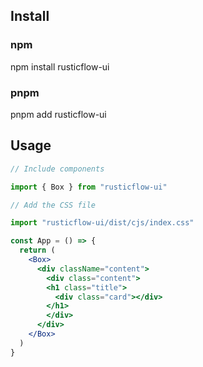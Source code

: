 ## Install

### npm

npm install rusticflow-ui

### pnpm

pnpm add rusticflow-ui

## Usage

```jsx
// Include components

import { Box } from "rusticflow-ui"

// Add the CSS file

import "rusticflow-ui/dist/cjs/index.css"

```

```jsx
const App = () => {
  return (
    <Box>
      <div className="content">
        <div class="content">
        <h1 class="title">
          <div class="card"></div>
        </h1>
        </div>
      </div>
    </Box>
  )
}
```
